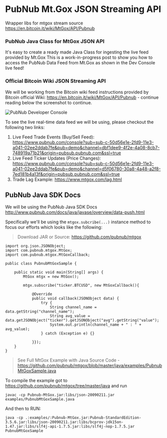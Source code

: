 # PubNub Mt.Gox JSON Streaming API

Wrapper libs for mtgox stream source https://en.bitcoin.it/wiki/MtGox/API/Pubnub

### PubNub Java Class for MtGox JSON API

It's easy to create a ready made Java Class for ingesting the live feed provided by Mt.Gox This is a work-in-progress post to show you how to access the PubNub Data Feed from Mt.Gox as shown in the Dev Console live feed!

### Official Bitcoin Wiki JSON Streaming API
We will be working from the Bitcoin wiki feed instructions provided by Bitcoin official Wiki: https://en.bitcoin.it/wiki/MtGox/API/Pubnub - continue reading below the screenshot to continue.

![PubNub Developer Console][1]

To see the live real-time data feed we will be using, please checkout the following two links:

 1. Live Feed Trade Events (Buy/Sell Feed): https://www.pubnub.com/console?sub=sub-c-50d56e1e-2fd9-11e3-a041-02ee2ddab7fe&pub=demo&channel=dbf1dee9-4f2e-4a08-8cb7-748919a71b21&origin=pubsub.pubnub.com&ssl=true
 2. Live Feed Ticker Updates (Price Changes): https://www.pubnub.com/console?sub=sub-c-50d56e1e-2fd9-11e3-a041-02ee2ddab7fe&pub=demo&channel=d5f06780-30a8-4a48-a2f8-7ed181b4a13f&origin=pubsub.pubnub.com&ssl=true
 3. Trade Lag Example: https://www.mtgox.com/lag.html

## PubNub Java SDK Docs
We will be using the PubNub Java SDK Docs
http://www.pubnub.com/docs/java/javase/overview/data-push.html

Specifically we'll be using the `mtgox.subcribe(...)` instance method to focus our efforts which looks like the following:

> Download JAR or Source: https://github.com/pubnub/mtgox

    import org.json.JSONObject;
    import com.pubnub.mtgox.MtGox;
    import com.pubnub.mtgox.MtGoxCallback;
    
    public class PubnubMtGoxSample {
    
        public static void main(String[] args) {
            MtGox mtgx = new MtGox();
    
            mtgx.subscribe("ticker.BTCUSD", new MtGoxCallback(){
    
                @Override
                public void callback(JSONObject data) {
                    try {
                        String channel_name = data.getString("channel_name");
                        String avg_value = data.getJSONObject("ticker").getJSONObject("avg").getString("value");
                        System.out.println(channel_name + " : " + avg_value);
                    } catch (Exception e) {}
    
                }});
        }
    }

> See Full MtGox Example with Java Source Code - https://github.com/pubnub/mtgox/blob/master/java/examples/PubnubMtGoxSample.java

To compile the example got to https://github.com/pubnub/mtgox/tree/master/java and run

    javac -cp Pubnub-MtGox.jar:libs/json-20090211.jar   examples/PubnubMtGoxSample.java

And then to RUN:

    java -cp .:examples/:Pubnub-MtGox.jar:Pubnub-StandardEdition-3.5.6.jar:libs/json-20090211.jar:libs/bcprov-jdk15on-1.47.jar:libs/slf4j-api-1.7.5.jar:libs/slf4j-nop-1.7.5.jar PubnubMtGoxSample

  [1]: http://i.stack.imgur.com/ZZWZw.png
